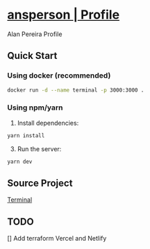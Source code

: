 # [ansperson | Profile](anspereira-mck.github.io)

Alan Pereira Profile

## Quick Start

### Using docker (recommended)

```bash
docker run -d --name terminal -p 3000:3000 .
```

### Using npm/yarn

1. Install dependencies:

```bash
yarn install
```

3. Run the server:

```bash
yarn dev
```

## Source Project

[Terminal](https://github.com/m4tt72/terminal)

## TODO
[] Add terraform Vercel and Netlify